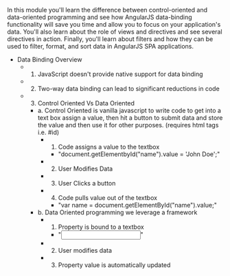 In this module you'll learn the difference between control-oriented and data-oriented programming and see how AngularJS data-binding functionality will save you time and allow you to focus on your application's data. You'll also learn about the role of views and directives and see several directives in action. Finally, you'll learn about filters and how they can be used to filter, format, and sort data in AngularJS SPA applications.

+ Data Binding Overview
  + 1. JavaScript doesn't provide native support for data binding
  + 2. Two-way data binding can lead to significant reductions in code
  + 3. Control Oriented Vs Data Oriented
    + a. Control Oriented is vanilla javascript to write code to get into a text box assign a value, then hit a button to submit data and store the value and then use it for other purposes. (requires html tags i.e. #id)
      + 1. Code assigns a value to the textbox
        + "document.getElementbyId("name").value = 'John Doe';"
      + 2. User Modifies Data
      + 3.  User Clicks a button
      + 4.  Code pulls value out of the textbox
        + "var name = document.getElementById("name").value;"
    + b. Data Oriented programming we leverage a framework
      + 1.  Property is bound to a textbox
        + "<input type = "text" bindProperty="name" />"
      + 2.  User modifies data
      + 3. Property value is automatically updated
